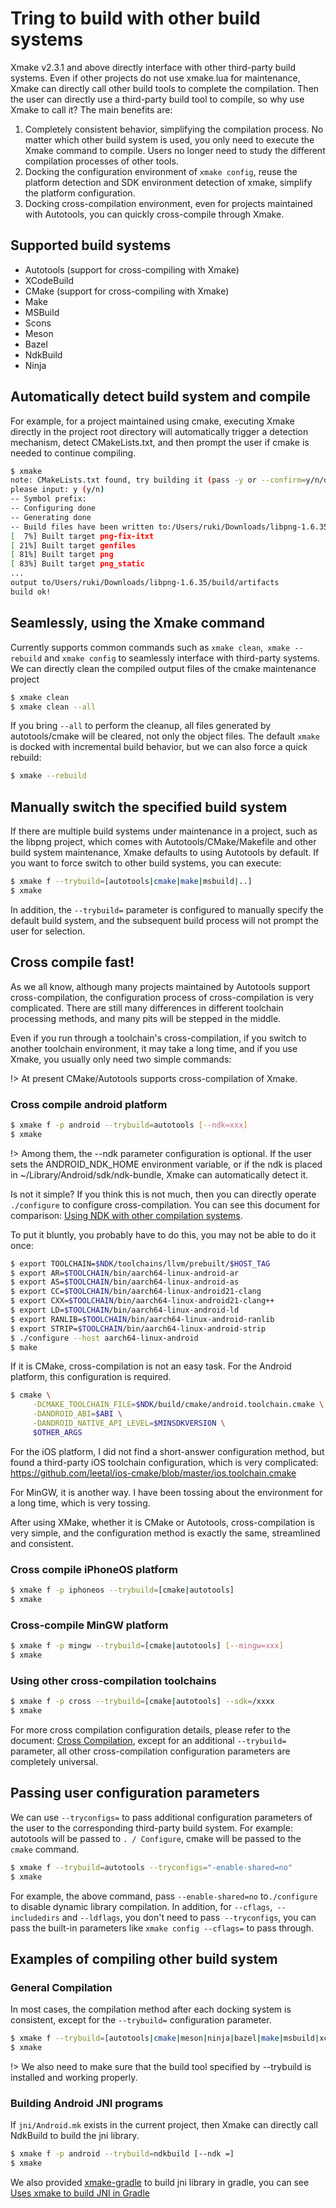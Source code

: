# Tring to build with other build systems

Xmake v2.3.1 and above directly interface with other third-party build systems. Even if other projects do not use xmake.lua for maintenance, Xmake can directly call other build tools to complete the compilation. Then the user can directly use a third-party build tool to compile, so why use Xmake to call it? The main benefits are:

1. Completely consistent behavior, simplifying the compilation process. No matter which other build system is used, you only need to execute the Xmake command to compile. Users no longer need to study the different compilation processes of other tools.
2. Docking the configuration environment of `xmake config`, reuse the platform detection and SDK environment detection of xmake, simplify the platform configuration.
3. Docking cross-compilation environment, even for projects maintained with Autotools, you can quickly cross-compile through Xmake.

## Supported build systems

* Autotools (support for cross-compiling with Xmake)
* XCodeBuild
* CMake (support for cross-compiling with Xmake)
* Make
* MSBuild
* Scons
* Meson
* Bazel
* NdkBuild
* Ninja

## Automatically detect build system and compile

For example, for a project maintained using cmake, executing Xmake directly in the project root directory will automatically trigger a detection mechanism, detect CMakeLists.txt, and then prompt the user if cmake is needed to continue compiling.

```bash
$ xmake 
note: CMakeLists.txt found, try building it (pass -y or --confirm=y/n/d to skip confirm)?
please input: y (y/n)
-- Symbol prefix:
-- Configuring done
-- Generating done
-- Build files have been written to:/Users/ruki/Downloads/libpng-1.6.35/build
[  7%] Built target png-fix-itxt
[ 21%] Built target genfiles
[ 81%] Built target png
[ 83%] Built target png_static
...
output to/Users/ruki/Downloads/libpng-1.6.35/build/artifacts
build ok!
```

## Seamlessly, using the Xmake command

Currently supports common commands such as `xmake clean`,` xmake --rebuild` and `xmake config` to seamlessly interface with third-party systems. We can directly clean the compiled output files of the cmake maintenance project

```bash
$ xmake clean
$ xmake clean --all
```

If you bring `--all` to perform the cleanup, all files generated by autotools/cmake will be cleared, not only the object files. The default `xmake` is docked with incremental build behavior, but we can also force a quick rebuild:

```bash
$ xmake --rebuild
```

## Manually switch the specified build system

If there are multiple build systems under maintenance in a project, such as the libpng project, which comes with Autotools/CMake/Makefile and other build system maintenance, Xmake defaults to using Autotools by default. If you want to force switch to other build systems, you can execute:

```bash
$ xmake f --trybuild=[autotools|cmake|make|msbuild|..]
$ xmake
```

In addition, the `--trybuild=` parameter is configured to manually specify the default build system, and the subsequent build process will not prompt the user for selection.

## Cross compile fast!

As we all know, although many projects maintained by Autotools support cross-compilation, the configuration process of cross-compilation is very complicated. There are still many differences in different toolchain processing methods, and many pits will be stepped in the middle.

Even if you run through a toolchain's cross-compilation, if you switch to another toolchain environment, it may take a long time, and if you use Xmake, you usually only need two simple commands:

!> At present CMake/Autotools supports cross-compilation of Xmake.

### Cross compile android platform

```bash
$ xmake f -p android --trybuild=autotools [--ndk=xxx]
$ xmake
```

!> Among them, the --ndk parameter configuration is optional. If the user sets the ANDROID_NDK_HOME environment variable, or if the ndk is placed in ~/Library/Android/sdk/ndk-bundle, Xmake can automatically detect it.

Is not it simple? If you think this is not much, then you can directly operate `./configure` to configure cross-compilation. You can see this document for comparison: [Using NDK with other compilation systems](https://developer.android.com/ndk/guides/other_build_systems#autoconf).

To put it bluntly, you probably have to do this, you may not be able to do it once:

```bash
$ export TOOLCHAIN=$NDK/toolchains/llvm/prebuilt/$HOST_TAG
$ export AR=$TOOLCHAIN/bin/aarch64-linux-android-ar
$ export AS=$TOOLCHAIN/bin/aarch64-linux-android-as
$ export CC=$TOOLCHAIN/bin/aarch64-linux-android21-clang
$ export CXX=$TOOLCHAIN/bin/aarch64-linux-android21-clang++
$ export LD=$TOOLCHAIN/bin/aarch64-linux-android-ld
$ export RANLIB=$TOOLCHAIN/bin/aarch64-linux-android-ranlib
$ export STRIP=$TOOLCHAIN/bin/aarch64-linux-android-strip
$ ./configure --host aarch64-linux-android
$ make
```

If it is CMake, cross-compilation is not an easy task. For the Android platform, this configuration is required.

```bash
$ cmake \
     -DCMAKE_TOOLCHAIN_FILE=$NDK/build/cmake/android.toolchain.cmake \
     -DANDROID_ABI=$ABI \
     -DANDROID_NATIVE_API_LEVEL=$MINSDKVERSION \
     $OTHER_ARGS
```

For the iOS platform, I did not find a short-answer configuration method, but found a third-party iOS toolchain configuration, which is very complicated: https://github.com/leetal/ios-cmake/blob/master/ios.toolchain.cmake

<!-- What? -->
For MinGW, it is another way. I have been tossing about the environment for a long time, which is very tossing.

After using XMake, whether it is CMake or Autotools, cross-compilation is very simple, and the configuration method is exactly the same, streamlined and consistent.

### Cross compile iPhoneOS platform

```bash
$ xmake f -p iphoneos --trybuild=[cmake|autotools]
$ xmake
```

### Cross-compile MinGW platform

```bash
$ xmake f -p mingw --trybuild=[cmake|autotools] [--mingw=xxx]
$ xmake
```

### Using other cross-compilation toolchains

```bash
$ xmake f -p cross --trybuild=[cmake|autotools] --sdk=/xxxx
$ xmake
```

For more cross compilation configuration details, please refer to the document: [Cross Compilation](https://xmake.io/#/guide/configuration?id=cross-compilation), except for an additional `--trybuild=` parameter, all other cross-compilation configuration parameters are completely universal.

## Passing user configuration parameters

We can use `--tryconfigs=` to pass additional configuration parameters of the user to the corresponding third-party build system. For example: autotools will be passed to `. / Configure`, cmake will be passed to the` cmake` command.

```bash
$ xmake f --trybuild=autotools --tryconfigs="-enable-shared=no"
$ xmake
```

For example, the above command, pass `--enable-shared=no` to`./configure` to disable dynamic library compilation. In addition, for `--cflags`,` --includedirs` and `--ldflags`, you don't need to pass` --tryconfigs`, you can pass the built-in parameters like `xmake config --cflags=` to pass through.

## Examples of compiling other build system 

### General Compilation

In most cases, the compilation method after each docking system is consistent, except for the `--trybuild=` configuration parameter.

```bash
$ xmake f --trybuild=[autotools|cmake|meson|ninja|bazel|make|msbuild|xcodebuild]
$ xmake
```

!> We also need to make sure that the build tool specified by --trybuild is installed and working properly.

### Building Android JNI programs

If `jni/Android.mk` exists in the current project, then Xmake can directly call NdkBuild to build the jni library.

```bash
$ xmake f -p android --trybuild=ndkbuild [--ndk =]
$ xmake
```

We also provided [xmake-gradle](https://github.com/xmake-io/xmake-gradle) to build jni library in gradle, you can see [Uses xmake to build JNI in Gradle](https://xmake.io/#/plugin/more_plugins?id=gradle-plugin-jni)

